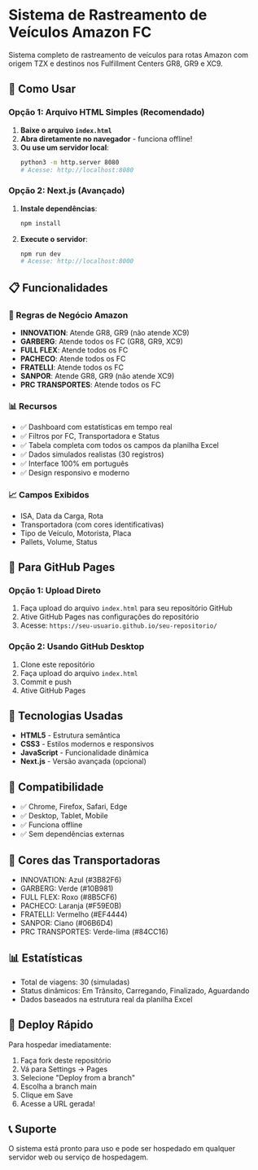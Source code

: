 # Sistema de Rastreamento de Veículos Amazon FC

Sistema completo de rastreamento de veículos para rotas Amazon com origem TZX e destinos nos Fulfillment Centers GR8, GR9 e XC9.

## 🚀 Como Usar

### Opção 1: Arquivo HTML Simples (Recomendado)
1. **Baixe o arquivo `index.html`**
2. **Abra diretamente no navegador** - funciona offline!
3. **Ou use um servidor local**:
   ```bash
   python3 -m http.server 8080
   # Acesse: http://localhost:8080
   ```

### Opção 2: Next.js (Avançado)
1. **Instale dependências**:
   ```bash
   npm install
   ```
2. **Execute o servidor**:
   ```bash
   npm run dev
   # Acesse: http://localhost:8000
   ```

## 📋 Funcionalidades

### 🏢 Regras de Negócio Amazon
- **INNOVATION**: Atende GR8, GR9 (não atende XC9)
- **GARBERG**: Atende todos os FC (GR8, GR9, XC9)
- **FULL FLEX**: Atende todos os FC
- **PACHECO**: Atende todos os FC
- **FRATELLI**: Atende todos os FC
- **SANPOR**: Atende GR8, GR9 (não atende XC9)
- **PRC TRANSPORTES**: Atende todos os FC

### 📊 Recursos
- ✅ Dashboard com estatísticas em tempo real
- ✅ Filtros por FC, Transportadora e Status
- ✅ Tabela completa com todos os campos da planilha Excel
- ✅ Dados simulados realistas (30 registros)
- ✅ Interface 100% em português
- ✅ Design responsivo e moderno

### 📈 Campos Exibidos
- ISA, Data da Carga, Rota
- Transportadora (com cores identificativas)
- Tipo de Veículo, Motorista, Placa
- Pallets, Volume, Status

## 🎯 Para GitHub Pages

### Opção 1: Upload Direto
1. Faça upload do arquivo `index.html` para seu repositório GitHub
2. Ative GitHub Pages nas configurações do repositório
3. Acesse: `https://seu-usuario.github.io/seu-repositorio/`

### Opção 2: Usando GitHub Desktop
1. Clone este repositório
2. Faça upload do arquivo `index.html`
3. Commit e push
4. Ative GitHub Pages

## 🔧 Tecnologias Usadas
- **HTML5** - Estrutura semântica
- **CSS3** - Estilos modernos e responsivos
- **JavaScript** - Funcionalidade dinâmica
- **Next.js** - Versão avançada (opcional)

## 📱 Compatibilidade
- ✅ Chrome, Firefox, Safari, Edge
- ✅ Desktop, Tablet, Mobile
- ✅ Funciona offline
- ✅ Sem dependências externas

## 🎨 Cores das Transportadoras
- INNOVATION: Azul (#3B82F6)
- GARBERG: Verde (#10B981)
- FULL FLEX: Roxo (#8B5CF6)
- PACHECO: Laranja (#F59E0B)
- FRATELLI: Vermelho (#EF4444)
- SANPOR: Ciano (#06B6D4)
- PRC TRANSPORTES: Verde-lima (#84CC16)

## 📊 Estatísticas
- Total de viagens: 30 (simuladas)
- Status dinâmicos: Em Trânsito, Carregando, Finalizado, Aguardando
- Dados baseados na estrutura real da planilha Excel

## 🚀 Deploy Rápido
Para hospedar imediatamente:
1. Faça fork deste repositório
2. Vá para Settings → Pages
3. Selecione "Deploy from a branch"
4. Escolha a branch main
5. Clique em Save
6. Acesse a URL gerada!

## 📞 Suporte
O sistema está pronto para uso e pode ser hospedado em qualquer servidor web ou serviço de hospedagem.
